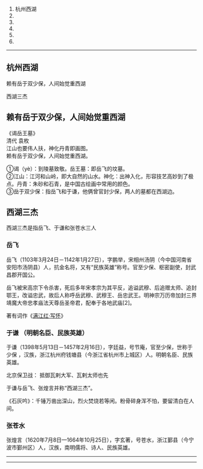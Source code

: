 1. 杭州西湖
2. 
3. 
4. 
5. 
6. 



---------------------------------------------------------------------------------------------------------------------

## 杭州西湖

赖有岳于双少保，人间始觉重西湖

西湖三杰




## 赖有岳于双少保，人间始觉重西湖

《谒岳王墓》  
        清代 袁枚  
江山也要伟人扶，神化丹青即画图。  
赖有岳于双少保，人间始觉重西湖。

①谒（yè）：到陵墓致敬。岳王墓：即岳飞的坟墓。  
②江山：江河和山岭，即大自然的山水。神化：出神入化，形容技艺高妙到了极点。丹青：朱砂和石青，是中国古绘画中常用的颜色。  
③岳于双少保：指岳飞和于谦，他俩曾官封少保，两人的墓都在西湖边。




## 西湖三杰

西湖三杰是指岳飞、于谦和张苍水三人




### 岳飞
岳飞（1103年3月24日－1142年1月27日），字鹏举，宋相州汤阴（今中国河南省安阳市汤阴县）人，抗金名将，又有“民族英雄”称号。官至少保、枢密副使，封武昌郡开国公。

岳飞被宋高宗下令杀害，死后多年宋孝宗为其平反，追谥武穆、后追赠太师、追封鄂王，改谥忠武，故后人称呼岳武穆、武穆王、岳忠武王。明神宗万历帝加封三界靖魔大帝忠孝庙法天尊岳圣帝君，配奉于各地武庙[2]。

著有词作《[满江红·写怀](../../fiction/古诗词/满江红·写怀.md)》




### 于谦 （明朝名臣、民族英雄）  
于谦（1398年5月13日－1457年2月16日），字廷益，号节庵，官至少保，世称于少保 ，汉族，浙江杭州府钱塘县（今浙江省杭州市上城区）人。明朝名臣、民族英雄。

北京保卫战： 抵御瓦剌大军、瓦剌太师也先

于谦与岳飞、张煌言并称“西湖三杰”。

《石灰吟》：千锤万凿出深山，烈火焚烧若等闲。粉骨碎身浑不怕，要留清白在人间。




### 张苍水
张煌言（1620年7月8日—1664年10月25日），字玄著，号苍水，浙江鄞县（今宁波市鄞州区）人，汉族，南明儒将、诗人、民族英雄。






---------------------------------------------------------------------------------------------------------------------









---------------------------------------------------------------------------------------------------------------------






